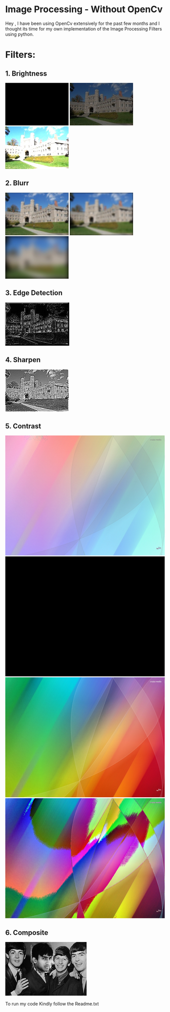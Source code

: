 # Image Processing - Without OpenCv

Hey , I have been using OpenCv extensively for the past few months and I thought its time for my own implementation of the Image Processing Filters using python.

# Filters: 
## 1. Brightness 
![](output/bright/princeton_small_brightness_0.jpg) ![](output/bright/princeton_small_brightness_0.5.jpg) ![](output/bright/princeton_small_brightness_2.0.jpg) 


## 2. Blurr
![](output/blur/blur_0.125.jpg) ![](output/blur/blur_2.jpg) ![](output/blur/blur_8.jpg)


## 3. Edge Detection
![](output/edge_d/edgedetect.jpg)

## 4. Sharpen
![](output/sharpen/sharpen.jpg)

## 5. Contrast

![](output/contrast/c_contrast_-0.5.jpg)![](output/contrast/c_contrast_0.0.jpg)![](output/contrast/c_contrast_0.5.jpg)
![](output/contrast/c_contrast_2.0.jpg)

## 6. Composite
![](output/comp/composite.jpg)


To run my code Kindly follow the Readme.txt
